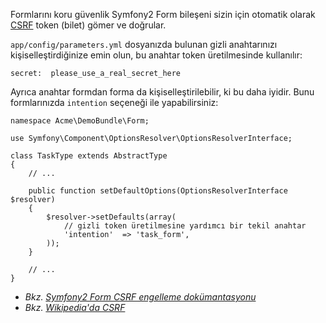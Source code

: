 Formlarını koru
güvenlik
Symfony2 Form bileşeni sizin için otomatik olarak [CSRF](http://en.wikipedia.org/wiki/Cross-site_request_forgery) token (bilet) gömer ve doğrular.

`app/config/parameters.yml` dosyanızda bulunan gizli anahtarınızı kişiselleştirdiğinize emin olun, bu anahtar token üretilmesinde kullanılır:

    secret:  please_use_a_real_secret_here

Ayrıca anahtar formdan forma da kişiselleştirilebilir, ki bu daha iyidir. Bunu formlarınızda `intention` seçeneği ile yapabilirsiniz:

    namespace Acme\DemoBundle\Form;
	
    use Symfony\Component\OptionsResolver\OptionsResolverInterface;

    class TaskType extends AbstractType
    {
        // ...

        public function setDefaultOptions(OptionsResolverInterface $resolver)
        {
            $resolver->setDefaults(array(
                // gizli token üretilmesine yardımcı bir tekil anahtar
                'intention'  => 'task_form',
            ));
        }

        // ...
    }

* _Bkz. [Symfony2 Form CSRF engelleme dokümantasyonu](http://symfony.com/doc/current/book/forms.html#csrf-protection)_
* _Bkz. [Wikipedia'da CSRF](http://en.wikipedia.org/wiki/Cross-site_request_forgery)_
